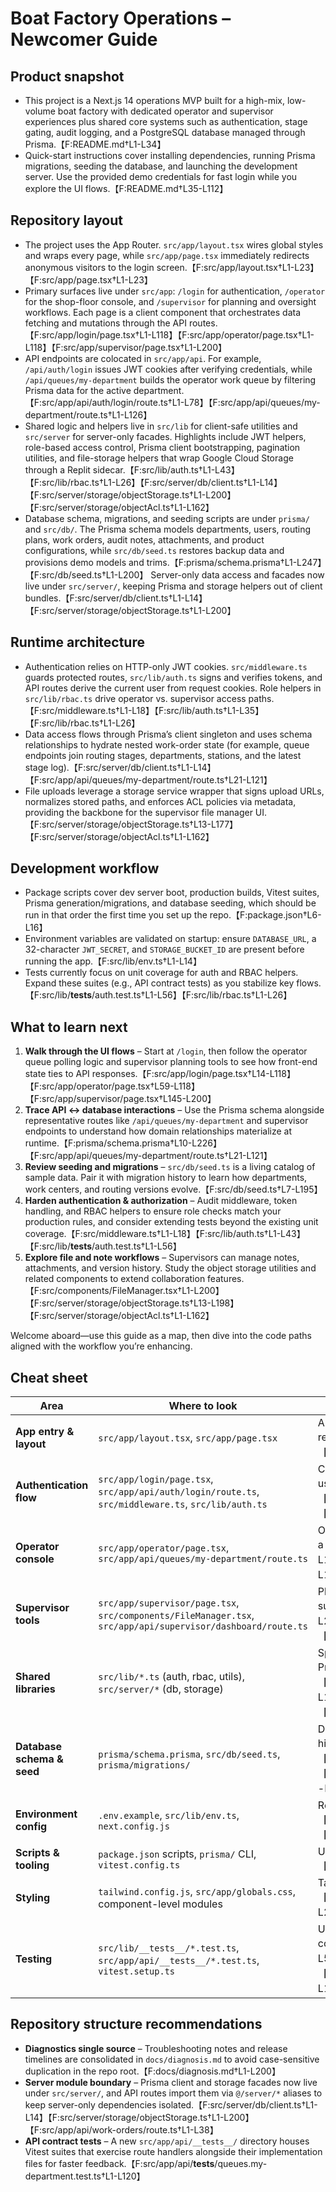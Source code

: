 # Boat Factory Operations – Newcomer Guide

## Product snapshot
- This project is a Next.js 14 operations MVP built for a high-mix, low-volume boat factory with dedicated operator and supervisor experiences plus shared core systems such as authentication, stage gating, audit logging, and a PostgreSQL database managed through Prisma.【F:README.md†L1-L34】
- Quick-start instructions cover installing dependencies, running Prisma migrations, seeding the database, and launching the development server. Use the provided demo credentials for fast login while you explore the UI flows.【F:README.md†L35-L112】

## Repository layout
- The project uses the App Router. `src/app/layout.tsx` wires global styles and wraps every page, while `src/app/page.tsx` immediately redirects anonymous visitors to the login screen.【F:src/app/layout.tsx†L1-L23】【F:src/app/page.tsx†L1-L23】
- Primary surfaces live under `src/app`: `/login` for authentication, `/operator` for the shop-floor console, and `/supervisor` for planning and oversight workflows. Each page is a client component that orchestrates data fetching and mutations through the API routes.【F:src/app/login/page.tsx†L1-L118】【F:src/app/operator/page.tsx†L1-L118】【F:src/app/supervisor/page.tsx†L1-L200】
- API endpoints are colocated in `src/app/api`. For example, `/api/auth/login` issues JWT cookies after verifying credentials, while `/api/queues/my-department` builds the operator work queue by filtering Prisma data for the active department.【F:src/app/api/auth/login/route.ts†L1-L78】【F:src/app/api/queues/my-department/route.ts†L1-L126】
- Shared logic and helpers live in `src/lib` for client-safe utilities and `src/server` for server-only facades. Highlights include JWT helpers, role-based access control, Prisma client bootstrapping, pagination utilities, and file-storage helpers that wrap Google Cloud Storage through a Replit sidecar.【F:src/lib/auth.ts†L1-L43】【F:src/lib/rbac.ts†L1-L26】【F:src/server/db/client.ts†L1-L14】【F:src/server/storage/objectStorage.ts†L1-L200】【F:src/server/storage/objectAcl.ts†L1-L162】
- Database schema, migrations, and seeding scripts are under `prisma/` and `src/db/`. The Prisma schema models departments, users, routing plans, work orders, audit notes, attachments, and product configurations, while `src/db/seed.ts` restores backup data and provisions demo models and trims.【F:prisma/schema.prisma†L1-L247】【F:src/db/seed.ts†L1-L200】 Server-only data access and facades now live under `src/server/`, keeping Prisma and storage helpers out of client bundles.【F:src/server/db/client.ts†L1-L14】【F:src/server/storage/objectStorage.ts†L1-L200】

## Runtime architecture
- Authentication relies on HTTP-only JWT cookies. `src/middleware.ts` guards protected routes, `src/lib/auth.ts` signs and verifies tokens, and API routes derive the current user from request cookies. Role helpers in `src/lib/rbac.ts` drive operator vs. supervisor access paths.【F:src/middleware.ts†L1-L18】【F:src/lib/auth.ts†L1-L35】【F:src/lib/rbac.ts†L1-L26】
- Data access flows through Prisma’s client singleton and uses schema relationships to hydrate nested work-order state (for example, queue endpoints join routing stages, departments, stations, and the latest stage log).【F:src/server/db/client.ts†L1-L14】【F:src/app/api/queues/my-department/route.ts†L21-L121】
- File uploads leverage a storage service wrapper that signs upload URLs, normalizes stored paths, and enforces ACL policies via metadata, providing the backbone for the supervisor file manager UI.【F:src/server/storage/objectStorage.ts†L13-L177】【F:src/server/storage/objectAcl.ts†L1-L162】

## Development workflow
- Package scripts cover dev server boot, production builds, Vitest suites, Prisma generation/migrations, and database seeding, which should be run in that order the first time you set up the repo.【F:package.json†L6-L16】
- Environment variables are validated on startup: ensure `DATABASE_URL`, a 32-character `JWT_SECRET`, and `STORAGE_BUCKET_ID` are present before running the app.【F:src/lib/env.ts†L1-L14】
- Tests currently focus on unit coverage for auth and RBAC helpers. Expand these suites (e.g., API contract tests) as you stabilize key flows.【F:src/lib/__tests__/auth.test.ts†L1-L56】【F:src/lib/rbac.ts†L1-L26】

## What to learn next
1. **Walk through the UI flows** – Start at `/login`, then follow the operator queue polling logic and supervisor planning tools to see how front-end state ties to API responses.【F:src/app/login/page.tsx†L14-L118】【F:src/app/operator/page.tsx†L59-L118】【F:src/app/supervisor/page.tsx†L145-L200】
2. **Trace API ↔ database interactions** – Use the Prisma schema alongside representative routes like `/api/queues/my-department` and supervisor endpoints to understand how domain relationships materialize at runtime.【F:prisma/schema.prisma†L10-L226】【F:src/app/api/queues/my-department/route.ts†L21-L121】
3. **Review seeding and migrations** – `src/db/seed.ts` is a living catalog of sample data. Pair it with migration history to learn how departments, work centers, and routing versions evolve.【F:src/db/seed.ts†L7-L195】
4. **Harden authentication & authorization** – Audit middleware, token handling, and RBAC helpers to ensure role checks match your production rules, and consider extending tests beyond the existing unit coverage.【F:src/middleware.ts†L1-L18】【F:src/lib/auth.ts†L1-L43】【F:src/lib/__tests__/auth.test.ts†L1-L56】
5. **Explore file and note workflows** – Supervisors can manage notes, attachments, and version history. Study the object storage utilities and related components to extend collaboration features.【F:src/components/FileManager.tsx†L1-L200】【F:src/server/storage/objectStorage.ts†L13-L198】【F:src/server/storage/objectAcl.ts†L1-L162】

Welcome aboard—use this guide as a map, then dive into the code paths aligned with the workflow you’re enhancing.

## Cheat sheet

| Area | Where to look | Notes |
| --- | --- | --- |
| **App entry & layout** | `src/app/layout.tsx`, `src/app/page.tsx` | App Router root; handles global providers and anonymous redirect.【F:src/app/layout.tsx†L1-L23】【F:src/app/page.tsx†L1-L23】 |
| **Authentication flow** | `src/app/login/page.tsx`, `src/app/api/auth/login/route.ts`, `src/middleware.ts`, `src/lib/auth.ts` | Client form posts to API route; middleware protects routes using JWT helpers.【F:src/app/login/page.tsx†L1-L118】【F:src/app/api/auth/login/route.ts†L1-L78】【F:src/middleware.ts†L1-L18】【F:src/lib/auth.ts†L1-L35】 |
| **Operator console** | `src/app/operator/page.tsx`, `src/app/api/queues/my-department/route.ts` | Operator UI polls queue API and renders staged work orders in a single page component.【F:src/app/operator/page.tsx†L1-L118】【F:src/app/api/queues/my-department/route.ts†L21-L121】 |
| **Supervisor tools** | `src/app/supervisor/page.tsx`, `src/components/FileManager.tsx`, `src/app/api/supervisor/dashboard/route.ts` | Planning dashboard combines WIP overview, file manager, and supporting endpoints.【F:src/app/supervisor/page.tsx†L1-L200】【F:src/components/FileManager.tsx†L1-L200】【F:src/app/api/supervisor/dashboard/route.ts†L1-L96】 |
| **Shared libraries** | `src/lib/*.ts` (auth, rbac, utils), `src/server/*` (db, storage) | Split client-safe utilities from server-only facades such as Prisma and object storage helpers.【F:src/lib/auth.ts†L1-L43】【F:src/lib/rbac.ts†L1-L26】【F:src/server/db/client.ts†L1-L14】【F:src/server/storage/objectStorage.ts†L1-L200】【F:src/lib/pagination.ts†L1-L120】 |
| **Database schema & seed** | `prisma/schema.prisma`, `src/db/seed.ts`, `prisma/migrations/` | Domain model and demo data loader; inspect migrations for history.【F:prisma/schema.prisma†L1-L247】【F:src/db/seed.ts†L1-L200】【F:prisma/migrations/20250923161204_init/migration.sql†L1-L200】 |
| **Environment config** | `.env.example`, `src/lib/env.ts`, `next.config.js` | Required variables and runtime configuration defaults.【F:.env.example†L1-L12】【F:src/lib/env.ts†L1-L14】【F:next.config.js†L1-L25】 |
| **Scripts & tooling** | `package.json` scripts, `prisma/` CLI, `vitest.config.ts` | Use npm scripts for dev, build, tests; Vitest for unit suites.【F:package.json†L6-L16】【F:vitest.config.ts†L1-L37】 |
| **Styling** | `tailwind.config.js`, `src/app/globals.css`, component-level modules | Tailwind utility-first styling plus global CSS reset.【F:tailwind.config.js†L1-L28】【F:src/app/globals.css†L1-L200】 |
| **Testing** | `src/lib/__tests__/*.test.ts`, `src/app/api/__tests__/*.test.ts`, `vitest.setup.ts` | Unit coverage for helpers plus contract tests for API routes; configure global mocks here.【F:src/lib/__tests__/auth.test.ts†L1-L56】【F:src/lib/__tests__/rbac.test.ts†L1-L48】【F:src/app/api/__tests__/queues.my-department.test.ts†L1-L120】【F:vitest.setup.ts†L1-L34】 |

## Repository structure recommendations

- **Diagnostics single source** – Troubleshooting notes and release timelines are consolidated in `docs/diagnosis.md` to avoid case-sensitive duplication in the repo root.【F:docs/diagnosis.md†L1-L200】
- **Server module boundary** – Prisma client and storage facades now live under `src/server/`, and API routes import them via `@/server/*` aliases to keep server-only dependencies isolated.【F:src/server/db/client.ts†L1-L14】【F:src/server/storage/objectStorage.ts†L1-L200】【F:src/app/api/work-orders/route.ts†L1-L38】
- **API contract tests** – A new `src/app/api/__tests__/` directory houses Vitest suites that exercise route handlers alongside their implementation files for faster feedback.【F:src/app/api/__tests__/queues.my-department.test.ts†L1-L120】
